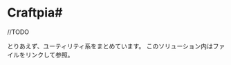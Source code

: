 ﻿Craftpia#
=============================

//TODO

とりあえず、ユーティリティ系をまとめています。
このソリューション内はファイルをリンクして参照。

